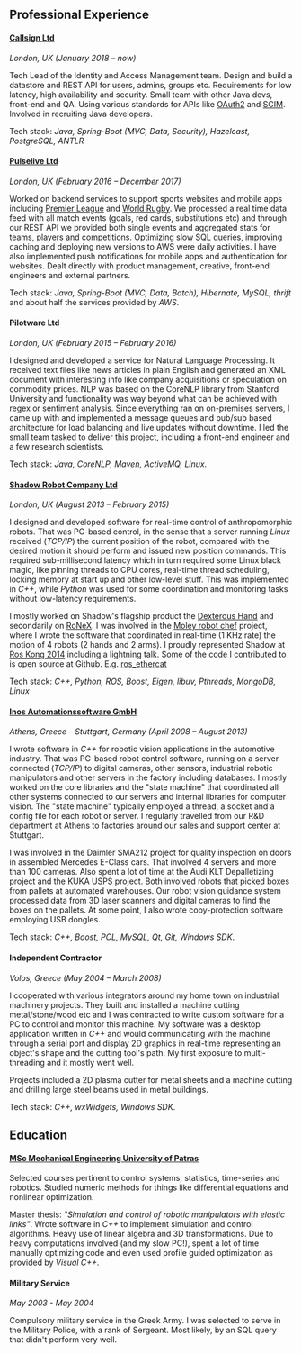 ## Professional Experience

#### [Callsign Ltd](https://callsign.com)
*London, UK (January 2018 – now)*

Tech Lead of the Identity and Access Management team. Design and build a datastore and REST API for users, admins, groups etc.
Requirements for low latency, high availability and security. Small team with other Java devs, front-end and QA.
Using various standards for APIs like [OAuth2](https://en.wikipedia.org/wiki/OAuth#OAuth_2.0) and [SCIM](https://en.wikipedia.org/wiki/System_for_Cross-domain_Identity_Management).
Involved in recruiting Java developers.

Tech stack: *Java, Spring-Boot (MVC, Data, Security), Hazelcast, PostgreSQL, ANTLR*

#### [Pulselive Ltd](https://www.pulselive.com)
*London, UK (February 2016 – December 2017)*

Worked on backend services to support sports websites and mobile apps including [Premier League](https://www.premierleague.com) and [World Rugby](https://www.world.rugby).
We processed a real time data feed with all match events (goals, red cards, substitutions etc) and
through our REST API we provided both single events and aggregated stats for teams, players and competitions.
Optimizing slow SQL queries, improving caching and deploying new versions to AWS were daily activities.
I have also implemented push notifications for mobile apps and authentication for websites.
Dealt directly with product management, creative, front-end engineers and external partners.

Tech stack: *Java, Spring-Boot (MVC, Data, Batch), Hibernate, MySQL, thrift* and about half the services provided by *AWS*.

#### Pilotware Ltd
*London, UK (February 2015 – February 2016)*

I designed and developed a service for Natural Language Processing.
It received text files like news articles in plain English and generated an XML document with interesting info like company acquisitions or speculation on commodity prices.
NLP was based on the CoreNLP library from Stanford University and functionality was way beyond what can be achieved with regex or sentiment analysis.
Since everything ran on on-premises servers, I came up with and implemented a message queues and pub/sub based architecture for load balancing and live updates without downtime.
I led the small team tasked to deliver this project, including a front-end engineer and a few research scientists.

Tech stack: *Java, CoreNLP, Maven, ActiveMQ, Linux.*

#### [Shadow Robot Company Ltd](https://www.shadowrobot.com)
*London, UK (August 2013 – February 2015)*

I designed and developed software for real-time control of anthropomorphic robots.
That was PC-based control, in the sense that a server running *Linux* received (*TCP/IP*) the current position of the robot,
compared with the desired motion it should perform and issued new position commands.
This required sub-millisecond latency which in turn required some Linux black magic, like pinning threads to CPU cores,
real-time thread scheduling, locking memory at start up and other low-level stuff.
This was implemented in *C++*, while *Python* was used for some coordination and monitoring tasks without low-latency requirements.

I mostly worked on Shadow's flagship product the [Dexterous Hand](https://www.shadowrobot.com/products/dexterous-hand)
and secondarily on [RoNeX](https://www.shadowrobot.com/ronex-available-for-pre-order).
I was involved in the [Moley robot chef](https://www.bbc.co.uk/news/science-environment-32282131) project, where I wrote the software that
coordinated in real-time (1 KHz rate) the motion of 4 robots (2 hands and 2 arms).
I proudly represented Shadow at [Ros Kong 2014](https://events.osrfoundation.org/ros-kong-2014) including a lightning talk.
Some of the code I contributed to is open source at Github. E.g. [ros_ethercat](https://github.com/shadow-robot/ros_ethercat)

Tech stack: *C++, Python, ROS, Boost, Eigen, libuv, Pthreads, MongoDB, Linux*

#### [Inos Automationssoftware GmbH](https://www.inos-automation.de/home)
*Athens, Greece – Stuttgart, Germany (April 2008 – August 2013)*

I wrote software in *C++* for robotic vision applications in the automotive industry.
That was PC-based robot control software, running on a server connected (*TCP/IP*) to digital cameras,
other sensors, industrial robotic manipulators and other servers in the factory including databases.
I mostly worked on the core libraries and the "state machine" that coordinated all other
systems connected to our servers and internal libraries for computer vision.
The "state machine" typically employed a thread, a socket and a config file for each robot or server.
I regularly travelled from our R&D department at Athens to factories around our sales and support center at Stuttgart.

I was involved in the Daimler SMA212 project for quality inspection on doors in assembled Mercedes E-Class cars.
That involved 4 servers and more than 100 cameras.
Also spent a lot of time at the Audi KLT Depalletizing project and the KUKA USPS project.
Both involved robots that picked boxes from pallets at automated warehouses.
Our robot vision guidance system processed data from 3D laser scanners and digital cameras to find the boxes on the pallets.
At some point, I also wrote copy-protection software employing USB dongles.

Tech stack: *C++, Boost, PCL, MySQL, Qt, Git, Windows SDK*.

#### Independent Contractor
*Volos, Greece (May 2004 – March 2008)*

I cooperated with various integrators around my home town on industrial machinery projects.
They built and installed a machine cutting metal/stone/wood etc and I was contracted to write custom software for a PC to control and monitor this machine.
My software was a desktop application written in *C++* and would communicating with the machine through a serial port and
display 2D graphics in real-time representing an object's shape and the cutting tool's path.
My first exposure to multi-threading and it mostly went well.

Projects included a 2D plasma cutter for metal sheets and a machine cutting and drilling large steel beams used in metal buildings.

Tech stack: *C++, wxWidgets, Windows SDK*.

## Education
#### [MSc Mechanical Engineering University of Patras](http://www.mead.upatras.gr/lang_en/)

Selected courses pertinent to control systems, statistics, time-series and robotics.
Studied numeric methods for things like differential equations and nonlinear optimization.

Master thesis: *"Simulation and control of robotic manipulators with elastic links"*.
Wrote software in *C++* to implement simulation and control algorithms. Heavy use of linear algebra and 3D transformations.
Due to heavy computations involved (and my slow PC!), spent a lot of time manually optimizing code and even used profile guided optimization as provided by *Visual C++*.

#### Military Service
*May 2003 - May 2004*

Compulsory military service in the Greek Army. I was selected to serve in the Military Police, with a rank
of Sergeant. Most likely, by an SQL query that didn't perform very well.
